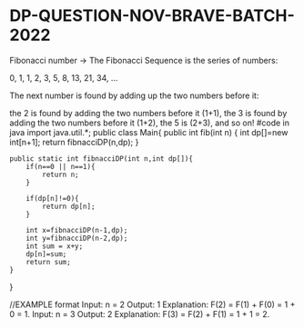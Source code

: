 # DP-QUESTION-NOV-BRAVE-BATCH-2022

Fibonacci number -> The Fibonacci Sequence is the series of numbers:

0, 1, 1, 2, 3, 5, 8, 13, 21, 34, ...

The next number is found by adding up the two numbers before it:

the 2 is found by adding the two numbers before it (1+1),
the 3 is found by adding the two numbers before it (1+2),
the 5 is (2+3),
and so on!
#code in java
import java.util.*;
public class Main{
    public int fib(int n) {
        int dp[]=new int[n+1];
        return fibnacciDP(n,dp);
    }
    
    public static int fibnacciDP(int n,int dp[]){
        if(n==0 || n==1){
            return n;
        }
        
        if(dp[n]!=0){
            return dp[n];
        }
        
        int x=fibnacciDP(n-1,dp);
        int y=fibnacciDP(n-2,dp);
        int sum = x+y;
        dp[n]=sum;
        return sum;
    }
}

//EXAMPLE format
Input: n = 2
Output: 1
Explanation: F(2) = F(1) + F(0) = 1 + 0 = 1.
Input: n = 3
Output: 2
Explanation: F(3) = F(2) + F(1) = 1 + 1 = 2.
